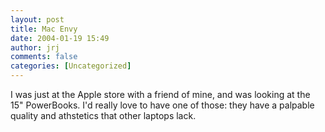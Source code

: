 ```yaml
---
layout: post
title: Mac Envy
date: 2004-01-19 15:49
author: jrj
comments: false
categories: [Uncategorized]
---
```

I was just at the Apple store with a friend of mine, and was looking at the 15" PowerBooks. I'd really love to have one of those: they have a palpable  quality and athstetics that other laptops lack.

